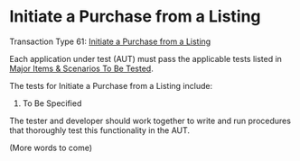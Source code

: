 # Initiate a Purchase from a Listing

Transaction Type 61: [Initiate a Purchase from a Listing](https://github.com/mastercoin-MSC/spec#initiating-a-purchase)

Each application under test (AUT) must pass the applicable tests listed in [Major Items & Scenarios To Be Tested](https://github.com/marv-engine/QA/blob/master/MastercoinDistributedExchangeTestPlan.md#major-items--scenarios-to-be-tested).

The tests for Initiate a Purchase from a Listing include:

1. To Be Specified

The tester and developer should work together to write and run procedures that thoroughly test this functionality in the AUT.

(More words to come)
